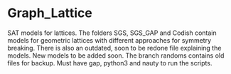 # Graph_Lattice
SAT models for lattices. The folders SGS, SGS_GAP and Codish contain models for geometric lattices with different approaches for symmetry breaking. There is also an outdated, soon to be redone file explaining the models. New models to be added soon. The branch randoms contains old files for backup. Must have gap, python3 and nauty to run the scripts. 
